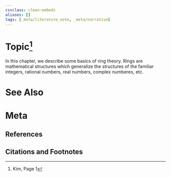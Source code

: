 ```yaml
---
cssclass: clean-embeds
aliases: []
tags: [_meta/literature_note, _meta/narrative]
---
```

# Topic[^1]

In this chapter, we describe some basics of ring theory. Rings are mathematical structures which generalize the structures of the familiar integers, rational numbers, real numbers, complex numberes, etc.



# See Also

# Meta
## References

## Citations and Footnotes
[^1]: Kim, Page 1